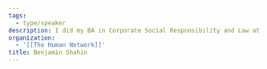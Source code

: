 ```yaml
---
tags:
  - type/speaker
description: I did my BA in Corporate Social Responsibility and Law at York, my MA in Politics of Conflict in Israel. I served in the military there for 3 years and that is also where I entered the startup scene. I see violence as the least appealing solution to conflict and that is why I am creating this platform.
organization:
  - '[[The Human Network]]'
title: Benjamin Shahin
---
```


